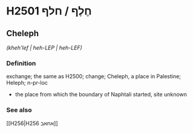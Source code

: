 # H2501 חֶלֶף / חלף

## Cheleph

_(kheh'lef | heh-LEP | heh-LEF)_

### Definition

exchange; the same as H2500; change; Cheleph, a place in Palestine; Heleph; n-pr-loc

- the place from which the boundary of Naphtali started, site unknown

### See also

[[H256|H256 אחאב]]
